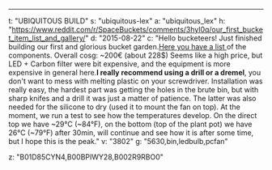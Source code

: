 ---
t: "UBIQUITOUS BUILD"
s: "ubiquitous-lex"
a: "ubiquitous_lex"
h: "https://www.reddit.com/r/SpaceBuckets/comments/3hyl0q/our_first_bucket_item_list_and_gallery/"
d: "2015-08-22"
c: "Hello bucketeers! Just finished building our first and glorious bucket garden.</strong><a href='https://www.reddit.com/r/SpaceBuckets/comments/3hyl0q/our_first_bucket_item_list_and_gallery/'>Here you have a list </a>of the components. Overall cosg: ~200€ (about 228$) Seems like a high price, but LED + Carbon filter were bit expensive, and the equipment is more expensive in general here.<strong>I really recommend using a drill or a dremel</strong>, you don't want to mess with melting plastic on your screwdriver. Installation was really easy, the hardest part was getting the holes in the brute bin, but with sharp knifes and a drill it was just a matter of patience. The latter was also needed for the silicone to dry (used it to mount the fan on top). At the moment, we run a test to see how the temperatures develop. On the direct top we have ~29°C (~84°F), on the bottom (top of the plant pot) we have 26°C (~79°F) after 30min, will continue and see how it is after some time, but I hope this is the peak."
v: "3802"
g: "5630,bin,ledbulb,pcfan"

z: "B01D85CYN4,B00BPIWY28,B002R9RBO0"
